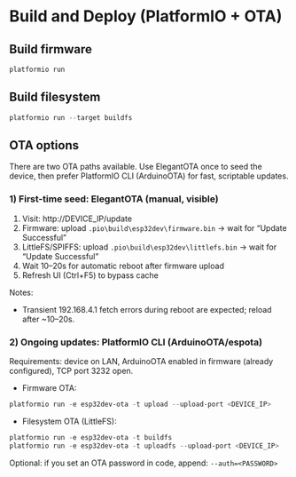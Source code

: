 # Build and Deploy (PlatformIO + OTA)

## Build firmware

```powershell
platformio run
```

## Build filesystem

```powershell
platformio run --target buildfs
```

## OTA options

There are two OTA paths available. Use ElegantOTA once to seed the device, then prefer PlatformIO CLI (ArduinoOTA) for fast, scriptable updates.

### 1) First-time seed: ElegantOTA (manual, visible)

1. Visit: http://DEVICE_IP/update
2. Firmware: upload `.pio\build\esp32dev\firmware.bin` → wait for “Update Successful”
3. LittleFS/SPIFFS: upload `.pio\build\esp32dev\littlefs.bin` → wait for “Update Successful”
4. Wait 10–20s for automatic reboot after firmware upload
5. Refresh UI (Ctrl+F5) to bypass cache

Notes:
- Transient 192.168.4.1 fetch errors during reboot are expected; reload after ~10–20s.


### 2) Ongoing updates: PlatformIO CLI (ArduinoOTA/espota)

Requirements: device on LAN, ArduinoOTA enabled in firmware (already configured), TCP port 3232 open.

- Firmware OTA:

```powershell
platformio run -e esp32dev-ota -t upload --upload-port <DEVICE_IP>
```

- Filesystem OTA (LittleFS):

```powershell
platformio run -e esp32dev-ota -t buildfs
platformio run -e esp32dev-ota -t uploadfs --upload-port <DEVICE_IP>
```

Optional: if you set an OTA password in code, append: `--auth=<PASSWORD>`
